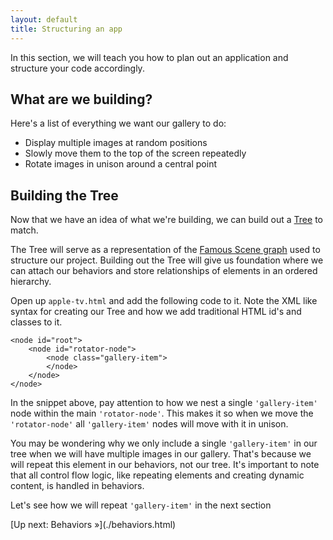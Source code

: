 ```yaml
---
layout: default
title: Structuring an app
---
```


In this section, we will teach you how to plan out an application and structure your code accordingly.

## What are we building?
 
Here's a list of everything we want our gallery to do:

  - Display multiple images at random positions
  - Slowly move them to the top of the screen repeatedly
  - Rotate images in unison around a central point

<!--Starting from the top, we will need to create elements for each of our images. Since these elements will be identical besides the image displayed, we'll make use of the `$repeat` control flow statement in our code. 

For moving the images to the top, we need to store the vertical position of our image nodes in the module's [state](#). That way we can slowly increment the values in regular intervals and our behaviors will respond. When the nodes get to the top of the screen, we can move them back to the bottom.

Finally, since we want to rotate all of our images in unison, we will attach all of them to a single shared node. This is where the scene graph will come in to play. 
-->
## Building the Tree

Now that we have an idea of what we're building, we can build out a [Tree](../tree.html) to match. 

<span class="sidenote"> The Tree will serve as a representation of the [Famous Scene graph](http://famous.org/learn/scene-graph.html) used to structure our project. Building out the Tree will give us foundation where we can attach our behaviors and store relationships of elements in an ordered hierarchy.</span> 

Open up `apple-tv.html` and  add the following code to it. Note the XML like syntax for creating our Tree and how we add traditional HTML id's and classes to it.
    
    <node id="root">
        <node id="rotator-node">
            <node class="gallery-item">
            </node>
        </node>
    </node>

In the snippet above, pay attention to how we nest a single `'gallery-item'` node within the main `'rotator-node'`. This makes it so when we move the `'rotator-node'` all `'gallery-item'` nodes will move with it in unison. 

You may be wondering why we only include a single `'gallery-item'` in our tree when we will have multiple images in our gallery. That's because we will repeat this element in our behaviors, not our tree. It's important to note that all control flow logic, like repeating elements and creating dynamic content, is handled in behaviors. 

Let's see how we will repeat `'gallery-item'` in the next section

<span class="cta">
[Up next: Behaviors &raquo;](./behaviors.html)
</span>
